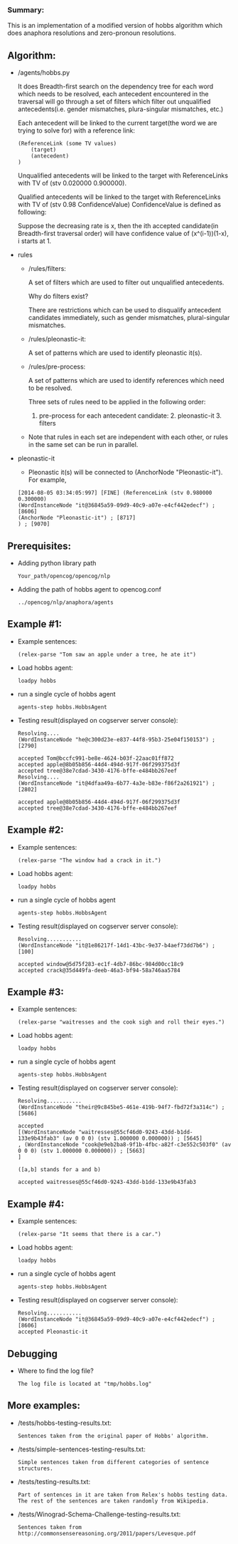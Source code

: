 ### Summary:

This is an implementation of a modified version of hobbs algorithm which does anaphora resolutions and zero-pronoun 
resolutions.

## Algorithm:

- /agents/hobbs.py

    It does Breadth-first search on the dependency tree for each word which needs to be resolved, each antecedent encountered
    in the traversal will go through a set of filters which filter out unqualified antecedents(i.e. gender mismatches, plura-singular mismatches, etc.)
    
    Each antecedent will be linked to the current target(the word we are trying to solve for) with a reference link:
    
    ```
    (ReferenceLink (some TV values)
        (target)
        (antecedent)
    )
    ```
    
    Unqualified antecedents will be linked to the target with ReferenceLinks with TV of (stv 0.020000 0.900000).
    
    Qualified antecedents will be linked to the target with ReferenceLinks with TV of (stv 0.98 ConfidenceValue)
    ConfidenceValue is defined as following:
    
    Suppose the decreasing rate is x, then
    the ith accepted candidate(in Breadth-first traversal order) will have confidence value of
    (x^(i-1))(1-x), i starts at 1.
       
- rules


    - /rules/filters:
    
        A set of filters which are used to filter out unqualified antecedents.
    
        Why do filters exist?
    
        There are restrictions which can be used to disqualify antecedent candidates immediately, such as gender mismatches, plural-singular mismatches.
    
    - /rules/pleonastic-it:
    
        A set of patterns which are used to identify pleonastic it(s).
    
    - /rules/pre-process:
    
        A set of patterns which are used to identify references which need to be resolved.
    
        Three sets of rules need to be applied in the following order:
        1. pre-process
        for each antecedent candidate:
            2. pleonastic-it
            3. filters
    
    - Note that rules in each set are independent with each other, or rules in the same set can be run in parallel.
 
- pleonastic-it

    
    - Pleonastic it(s) will be connected to (AnchorNode "Pleonastic-it"). For example,
    
    ```
    [2014-08-05 03:34:05:997] [FINE] (ReferenceLink (stv 0.980000 0.300000)
    (WordInstanceNode "it@36845a59-09d9-40c9-a07e-e4cf442edecf") ; [8606]
    (AnchorNode "Pleonastic-it") ; [8717]
    ) ; [9070]
    ```

## Prerequisites:

- Adding python library path

    ```
    Your_path/opencog/opencog/nlp
    ```
- Adding the path of hobbs agent to opencog.conf

    ```
    ../opencog/nlp/anaphora/agents
    ```

## Example #1:

- Example sentences:

    ```
    (relex-parse "Tom saw an apple under a tree, he ate it")
    ```
    
- Load hobbs agent:

    ```
    loadpy hobbs
    ```
- run a single cycle of hobbs agent

    ```
    agents-step hobbs.HobbsAgent
    ```

- Testing result(displayed on cogserver server console):

    ```
    Resolving....
    (WordInstanceNode "he@c300d23e-e837-44f8-95b3-25e04f150153") ; [2790]

    accepted Tom@bccfc991-be8e-4624-b03f-22aac01ff872
    accepted apple@8b05b856-44d4-494d-917f-06f299375d3f
    accepted tree@38e7cdad-3430-4176-bffe-e484bb267eef
    Resolving....
    (WordInstanceNode "it@4dfaa49a-6b77-4a3e-b83e-f86f2a261921") ; [2802]

    accepted apple@8b05b856-44d4-494d-917f-06f299375d3f
    accepted tree@38e7cdad-3430-4176-bffe-e484bb267eef
    ```

## Example #2:

- Example sentences:

    ```
    (relex-parse "The window had a crack in it.")
    ```

- Load hobbs agent:

    ```
    loadpy hobbs
    ```
- run a single cycle of hobbs agent

    ```
    agents-step hobbs.HobbsAgent
    ```

- Testing result(displayed on cogserver server console):

    ```
    Resolving...........
    (WordInstanceNode "it@1e86217f-14d1-43bc-9e37-b4aef73dd7b6") ; [100]

    accepted window@5d75f283-ec1f-4db7-86bc-984d00cc18c9
    accepted crack@35d449fa-deeb-46a3-bf94-58a746aa5784
    ```

## Example #3:

- Example sentences:

    ```
    (relex-parse "waitresses and the cook sigh and roll their eyes.")
    ```

- Load hobbs agent:

    ```
    loadpy hobbs
    ```
- run a single cycle of hobbs agent

    ```
    agents-step hobbs.HobbsAgent
    ```

- Testing result(displayed on cogserver server console):

    ```
    Resolving...........
    (WordInstanceNode "their@9c845be5-461e-419b-94f7-fbd72f3a314c") ; [5686]

    accepted
    [(WordInstanceNode "waitresses@55cf46d0-9243-43dd-b1dd-133e9b43fab3" (av 0 0 0) (stv 1.000000 0.000000)) ; [5645]
    , (WordInstanceNode "cook@e9eb2ba8-9f1b-4fbc-a82f-c3e552c503f0" (av 0 0 0) (stv 1.000000 0.000000)) ; [5663]
    ]
    
    ([a,b] stands for a and b)
    
    accepted waitresses@55cf46d0-9243-43dd-b1dd-133e9b43fab3
    ```
## Example #4:

- Example sentences:

    ```
    (relex-parse "It seems that there is a car.")
    ```

- Load hobbs agent:

    ```
    loadpy hobbs
    ```
- run a single cycle of hobbs agent

    ```
    agents-step hobbs.HobbsAgent
    ```

- Testing result(displayed on cogserver server console):

    ```
    Resolving...........
    (WordInstanceNode "it@36845a59-09d9-40c9-a07e-e4cf442edecf") ; [8606]
    accepted Pleonastic-it
    
    ```
    
## Debugging

- Where to find the log file?

    ```
    The log file is located at "tmp/hobbs.log"
    ```

## More examples:

- /tests/hobbs-testing-results.txt:

    ```
    Sentences taken from the original paper of Hobbs' algorithm.
    ```
    
- /tests/simple-sentences-testing-results.txt:

    ```
    Simple sentences taken from different categories of sentence structures.
    ```

- /tests/testing-results.txt:

    ```
    Part of sentences in it are taken from Relex's hobbs testing data.
    The rest of the sentences are taken randomly from Wikipedia.
    ``` 
- /tests/Winograd-Schema-Challenge-testing-results.txt:

    ```
    Sentences taken from http://commonsensereasoning.org/2011/papers/Levesque.pdf
    ``` 